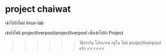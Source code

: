 # project chaiwat
 
 เข้าไปยังไฟล์ linux-lab 
 
 เข้ายังไฟล์ projectliverpool/projectliverpool เพื่อเข้าไปยัง Project
 
 >>>>>> วิธีการรัน โปรแกรม อยู่ใน ไฟล์ projectliverpool ครับ <<<<<<
